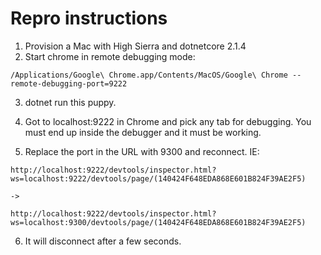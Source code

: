 # Repro instructions

1) Provision a Mac with High Sierra and dotnetcore 2.1.4
2) Start chrome in remote debugging mode:

```
/Applications/Google\ Chrome.app/Contents/MacOS/Google\ Chrome --remote-debugging-port=9222

````

3) dotnet run this puppy.

4) Got to localhost:9222 in Chrome and pick any tab for debugging.
You must end up inside the debugger and it must be working.


5) Replace the port in the URL with 9300 and reconnect. IE:

```
http://localhost:9222/devtools/inspector.html?ws=localhost:9222/devtools/page/(140424F648EDA868E601B824F39AE2F5)

->

http://localhost:9222/devtools/inspector.html?ws=localhost:9300/devtools/page/(140424F648EDA868E601B824F39AE2F5)

```

6) It will disconnect after a few seconds.